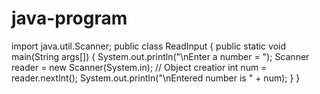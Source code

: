 # java-program
import java.util.Scanner;  public class ReadInput {    public static void main(String args[])      {         System.out.println("\nEnter a number = ");         Scanner reader = new Scanner(System.in); // Object creatior         int num = reader.nextInt();         System.out.println("\nEntered number is " + num);      }  }
